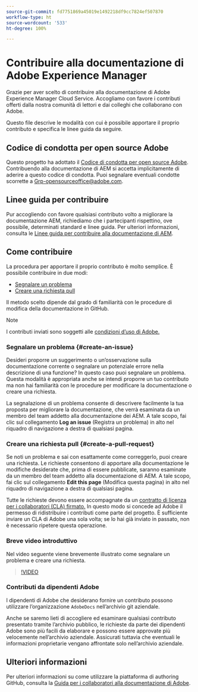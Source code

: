 ```yaml
---
source-git-commit: fd7751869a45019e1492218df9cc7824ef507870
workflow-type: ht
source-wordcount: '533'
ht-degree: 100%

---
```

# Contribuire alla documentazione di Adobe Experience Manager

Grazie per aver scelto di contribuire alla documentazione di Adobe Experience Manager Cloud Service. Accogliamo con favore i contributi offerti dalla nostra comunità di lettori e dai colleghi che collaborano con Adobe.

Questo file descrive le modalità con cui è possibile apportare il proprio contributo e specifica le linee guida da seguire.

## Codice di condotta per open source Adobe

Questo progetto ha adottato il [Codice di condotta per open source Adobe](code-of-conduct.md). Contribuendo alla documentazione di AEM si accetta implicitamente di aderire a questo codice di condotta. Puoi segnalare eventuali condotte scorrette a [Grp-opensourceoffice@adobe.com](mailto:Grp-opensourceoffice@adobe.com).

## Linee guida per contribuire

Pur accogliendo con favore qualsiasi contributo volto a migliorare la documentazione AEM, richiediamo che i partecipanti rispettino, ove possibile, determinati standard e linee guida. Per ulteriori informazioni, consulta le [Linee guida per contribuire alla documentazione di AEM](guidelines.md).

## Come contribuire

La procedura per apportare il proprio contributo è molto semplice. È possibile contribuire in due modi:

* [Segnalare un problema](#create-an-issue)
* [Creare una richiesta pull](#create-a-pull-request)

Il metodo scelto dipende dal grado di familiarità con le procedure di modifica della documentazione in GitHub.

>[!NOTE]
>
>I contributi inviati sono soggetti alle [condizioni d’uso di Adobe.](https://www.adobe.com/it/legal/terms.html)

### Segnalare un problema {#create-an-issue}

Desideri proporre un suggerimento o un’osservazione sulla documentazione corrente o segnalare un potenziale errore nella descrizione di una funzione? In questo caso puoi segnalare un problema. Questa modalità è appropriata anche se intendi proporre un tuo contributo ma non hai familiarità con le procedure per modificare la documentazione o creare una richiesta.

La segnalazione di un problema consente di descrivere facilmente la tua proposta per migliorare la documentazione, che verrà esaminata da un membro del team addetto alla documentazione dei AEM. A tale scopo, fai clic sul collegamento **Log an issue** (Registra un problema) in alto nel riquadro di navigazione a destra di qualsiasi pagina.

### Creare una richiesta pull {#create-a-pull-request}

Se noti un problema e sai con esattamente come correggerlo, puoi creare una richiesta. Le richieste consentono di apportare alla documentazione le modifiche desiderate che, prima di essere pubblicate, saranno esaminate da un membro del team addetto alla documentazione di AEM. A tale scopo, fai clic sul collegamento **Edit this page** (Modifica questa pagina) in alto nel riquadro di navigazione a destra di qualsiasi pagina.

Tutte le richieste devono essere accompagnate da un [contratto di licenza per i collaboratori (CLA) firmato.](https://opensource.adobe.com/cla.html) In questo modo si concede ad Adobe il permesso di ridistribuire i contributi come parte del progetto. È sufficiente inviare un CLA di Adobe una sola volta; se lo hai già inviato in passato, non è necessario ripetere questa operazione.

### Breve video introduttivo

Nel video seguente viene brevemente illustrato come segnalare un problema e creare una richiesta.

>[!VIDEO](https://video.tv.adobe.com/v/27069)

### Contributi da dipendenti Adobe

I dipendenti di Adobe che desiderano fornire un contributo possono utilizzare l’organizzazione `AdobeDocs` nell’archivio git aziendale.

Anche se saremo lieti di accogliere ed esaminare qualsiasi contributo presentato tramite l’archivio pubblico, le richieste da parte dei dipendenti Adobe sono più facili da elaborare e possono essere approvate più velocemente nell’archivio aziendale. Assicurati tuttavia che eventuali le informazioni proprietarie vengano affrontate solo nell’archivio aziendale.

## Ulteriori informazioni

Per ulteriori informazioni su come utilizzare la piattaforma di authoring GitHub, consulta la [Guida per i collaboratori alla documentazione di Adobe](https://docs.adobe.com/help/it-IT/contributor/contributor-guide/introduction.html).
